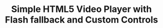 ---
title: Simple HTML5 Video Player with Flash fallback and Custom Controls
authors:
- bruce-lawson
- vadim-makeev
tags:
- TAG
- layout: article
---